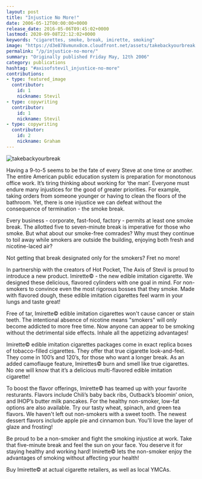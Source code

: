 ```yaml
---
layout: post
title: "Injustice No More!"
date: 2006-05-12T00:00:00+0000
release_date: 2016-05-06T09:45:02+0000
lastmod: 2020-09-08T22:12:02+0000
keywords: "cigarettes, smoke, break, imirette, smoking"
image: "https://d3e878vmunx8cm.cloudfront.net/assets/takebackyourbreak.jpg"
permalink: "/p/injustice-no-more/"
summary: "Originally published Friday May, 12th 2006"
category: publications
hashtag: "#axisofstevil_injustice-no-more"
contributions:
- type: featured_image
  contributor:
    id: 1
    nickname: Stevil
- type: copywriting
  contributor:
    id: 1
    nickname: Stevil
- type: copywriting
  contributor:
    id: 2
    nickname: Graham
---
```


[id_1]: https://d3e878vmunx8cm.cloudfront.net/assets/takebackyourbreak.jpg "takebackyourbreak"

![takebackyourbreak][id_1]

Having a 9-to-5 seems to be the fate of every Steve at one time or another. The entire American public education system is preparation for monotonous office work. It’s tiring thinking about working for ‘the man’. Everyone must endure many injustices for the good of greater priorities. For example, taking orders from someone younger or having to clean the floors of the bathroom. Yet, there is one injustice we can defeat without the consequence of termination - the smoke break.

Every business - corporate, fast-food, factory - permits at least one smoke break. The allotted five to seven-minute break is imperative for those who smoke. But what about our smoke-free comrades? Why must they continue to toil away while smokers are outside the building, enjoying both fresh and nicotine-laced air?

Not getting that break designated only for the smokers? Fret no more!

In partnership with the creators of Hot Pocket, The Axis of Stevil is proud to introduce a new product. Imirette© - the new edible imitation cigarette. We designed these delicious, flavored cylinders with one goal in mind. For non-smokers to convince even the most rigorous bosses that they smoke. Made with flavored dough, these edible imitation cigarettes feel warm in your lungs and taste great!

Free of tar, Imirette© edible imitation cigarettes won't cause cancer or stain teeth. The intentional absence of nicotine means "smokers" will only become addicted to more free time. Now anyone can appear to be smoking without the detrimental side effects. Inhale all the appetizing advantages!

Imirette© edible imitation cigarettes packages come in exact replica boxes of tobacco-filled cigarettes. They offer that true cigarette look-and-feel. They come in 100’s and 120’s, for those who want a longer break. As an added camoflauge feature, Imirettes© burn and smell like true cigarettes. No one will know that it’s a delicious multi-flavored edible imitation cigarette!

To boost the flavor offerings, Imirette© has teamed up with your favorite resturants. Flavors include Chili’s baby back ribs, Outback’s bloomin’ onion, and IHOP’s butter milk pancakes. For the healthy non-smoker, low-fat options are also available. Try our tasty wheat, spinach, and green tea flavors. We haven't left out non-smokers with a sweet tooth. The newest dessert flavors include apple pie and cinnamon bun. You'll love the layer of glaze and frosting!

Be proud to be a non-smoker and fight the smoking injustice at work. Take that five-minute break and feel the sun on your face. You deserve it for staying healthy and working hard! Imirette© lets the non-smoker enjoy the advantages of smoking without affecting your health! 

Buy Imirette© at actual cigarette retailers, as well as local YMCAs.
